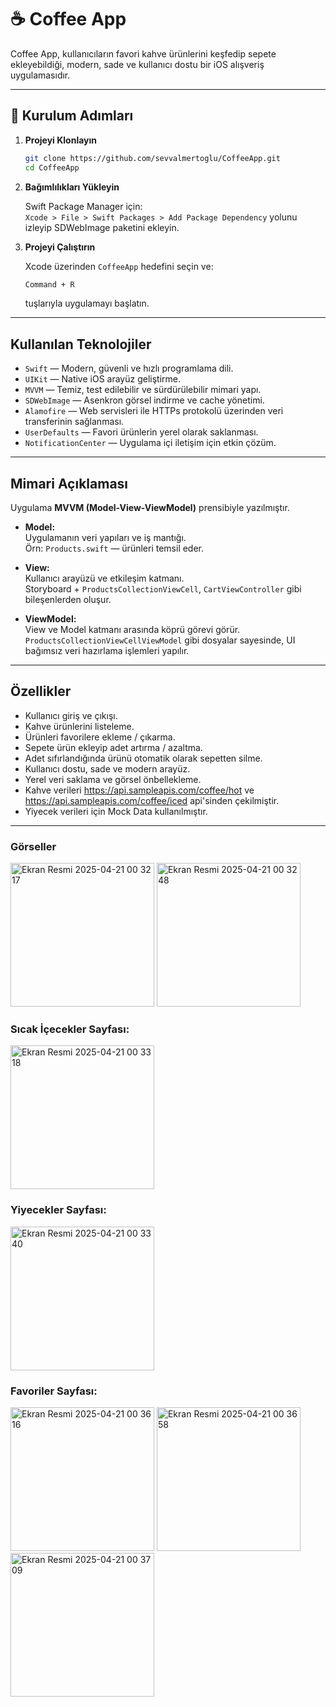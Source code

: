 # ☕ Coffee App

Coffee App, kullanıcıların favori kahve ürünlerini keşfedip sepete ekleyebildiği, modern, sade ve kullanıcı dostu bir iOS alışveriş uygulamasıdır.

---

## 🚀 Kurulum Adımları

1. **Projeyi Klonlayın**
   ```bash
   git clone https://github.com/sevvalmertoglu/CoffeeApp.git
   cd CoffeeApp
   ```

2. **Bağımlılıkları Yükleyin**

   Swift Package Manager için:  
   `Xcode > File > Swift Packages > Add Package Dependency` yolunu izleyip SDWebImage paketini ekleyin.

3. **Projeyi Çalıştırın**

   Xcode üzerinden `CoffeeApp` hedefini seçin ve:
   ```bash
   Command + R
   ```
   tuşlarıyla uygulamayı başlatın.

---

## Kullanılan Teknolojiler

- `Swift` — Modern, güvenli ve hızlı programlama dili.
- `UIKit` — Native iOS arayüz geliştirme.
- `MVVM` — Temiz, test edilebilir ve sürdürülebilir mimari yapı.
- `SDWebImage` — Asenkron görsel indirme ve cache yönetimi.
- `Alamofire` — Web servisleri ile HTTPs protokolü üzerinden veri transferinin sağlanması.
- `UserDefaults` — Favori ürünlerin yerel olarak saklanması.
- `NotificationCenter` — Uygulama içi iletişim için etkin çözüm.

---

## Mimari Açıklaması

Uygulama **MVVM (Model-View-ViewModel)** prensibiyle yazılmıştır.

- **Model:**  
Uygulamanın veri yapıları ve iş mantığı.  
Örn: `Products.swift` — ürünleri temsil eder.

- **View:**  
Kullanıcı arayüzü ve etkileşim katmanı.  
Storyboard + `ProductsCollectionViewCell`, `CartViewController` gibi bileşenlerden oluşur.

- **ViewModel:**  
View ve Model katmanı arasında köprü görevi görür.  
`ProductsCollectionViewCellViewModel` gibi dosyalar sayesinde, UI bağımsız veri hazırlama işlemleri yapılır.

---

## Özellikler

- Kullanıcı giriş ve çıkışı.
- Kahve ürünlerini listeleme.
- Ürünleri favorilere ekleme / çıkarma.
- Sepete ürün ekleyip adet artırma / azaltma.
- Adet sıfırlandığında ürünü otomatik olarak sepetten silme.
- Kullanıcı dostu, sade ve modern arayüz.
- Yerel veri saklama ve görsel önbellekleme.
- Kahve verileri https://api.sampleapis.com/coffee/hot ve https://api.sampleapis.com/coffee/iced api'sinden çekilmiştir.
- Yiyecek verileri için Mock Data kullanılmıştır.

---

### Görseller

<img width="230" alt="Ekran Resmi 2025-04-21 00 32 17" src="https://github.com/user-attachments/assets/889f0368-0fba-445a-a137-9c6026556056" />
<img width="230" alt="Ekran Resmi 2025-04-21 00 32 48" src="https://github.com/user-attachments/assets/2223116d-0c98-48ed-a935-eb8f50f087dd" />

### Sıcak İçecekler Sayfası:
<img width="230" alt="Ekran Resmi 2025-04-21 00 33 18" src="https://github.com/user-attachments/assets/ea81473c-a53f-4633-94a0-ca72679c2cff" />

### Yiyecekler Sayfası:
<img width="230" alt="Ekran Resmi 2025-04-21 00 33 40" src="https://github.com/user-attachments/assets/8ced5092-09d9-48e6-b09e-17f8daee7732" />

### Favoriler Sayfası:
<img width="230" alt="Ekran Resmi 2025-04-21 00 36 16" src="https://github.com/user-attachments/assets/76761703-96dd-4307-9eb0-674d4d6c0d62" />
<img width="230" alt="Ekran Resmi 2025-04-21 00 36 58" src="https://github.com/user-attachments/assets/e4f64ab8-681e-4938-8393-8be6d675c250" />
<img width="230" alt="Ekran Resmi 2025-04-21 00 37 09" src="https://github.com/user-attachments/assets/a27790df-dc78-438a-a82c-a7df0aa860ec" />

